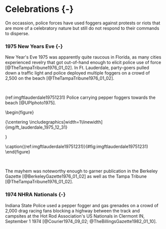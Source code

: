 


# Celebrations {-}

On occassion, police forces have used foggers against protests or riots that are more of a celebratory nature but still do not respond to their commands to disperse.

### 1975 New Years Eve {-}

New Year's Eve 1975 was apparently quite raucous in Florida, as many cities experienced revelry that got out-of-hand enough to elicit police use of force [@TheTampaTribune1976_01_02].
In Ft. Lauderdale, party-goers pulled down a traffic light and police deployed multiple foggers on a crowd of 2,500 on the beach [@TheTampaTribune1976_01_02].

<br>

(ref:imgftlauderdale19751231) Police carrying pepper foggers towards the beach [@UPIphoto1975].

\begin{figure}

{\centering \includegraphics[width=1\linewidth]{img/ft_lauderdale_1975_12_31} 

}

\caption{(ref:imgftlauderdale19751231)}(\#fig:imgftlauderdale19751231)
\end{figure}

<br>


The mayhem was noteworthy enough to garner publication in the Berkeley Gazette [@BerkeleyGazette1976_01_02] as well as the Tampa Tribune [@TheTampaTribune1976_01_02].


### 1974 NHRA Nationals {-}

Indiana State Police used a pepper fogger and gas grenades on a crowd of 2,000 drag racing fans blocking a highway between the track and campsites at the Hot Rod Association's US Nationals in Clermont IN, September 1 1974 [@Courier1974_09_02; @TheBillingsGazette1982_01_10].


